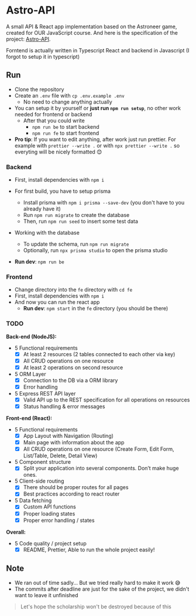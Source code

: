 # Astro-API

A small API &amp; React app implementation based on the Astroneer game, created for OUR JavaScript course.
And here is the specification of the project: [Astro-API](https://docs.google.com/document/d/1mbYYzY0j7Xq8KX8a2ei2_Ta1AQUWpfcpD0tORZt8AD4).

Forntend is actually written in Typescript React and backend in Javascript (I forgot to setup it in typescript)

## Run

- Clone the repository
- Create an `.env` file with `cp .env.example .env`
  - No need to change anything actually
- You can setup it by yourself or **just run `npm run setup`**, no other work needed for frontend or backend
  - After that you could write
    - `npm run be` to start backend
    - `npm run fe` to start frontend
- **Pro tip**: If you want to edit anything, after work just run prettier. For example with `prettier --write .` or with `npx prettier --write .` so everyting will be nicely formatted 😊

### Backend

- First, install dependencies with `npm i`

- For first build, you have to setup prisma
  - Install prisma with `npm i prisma --save-dev` (you don't have to you already have it)
  - Run `npm run migrate` to create the database
  - Then, run `npm run seed` to insert some test data
- Working with the database
  - To update the schema, run `npm run migrate`
  - Optionally, run `npx prisma studio` to open the prisma studio
- **Run dev**: `npm run be`

### Frontend

- Change directory into the `fe` directory with `cd fe`
- First, install dependencies with `npm i`
- And now you can run the react app
  - **Run dev**: `npm start` in the `fe` directory (you should be there)

### TODO

**Back-end (NodeJS):**

- 5 Functional requirements
  - [x] At least 2 resources (2 tables connected to each other via key)
  - [x] All CRUD operations on one resource
  - [x] At least 2 operations on second resource
- 5 ORM Layer
  - [x] Connection to the DB via a ORM library
  - [x] Error handling
- 5 Express REST API layer
  - [x] Valid API up to the REST specification for all operations on resources
  - [x] Status handling & error messages

**Front-end (React):**

- 5 Functional requirements
  - [x] App Layout with Navigation (Routing)
  - [x] Main page with information about the app
  - [x] All CRUD operations on one resource (Create Form, Edit Form, List/Table, Delete, Detail View)
- 5 Component structure
  - [x] Split your application into several components. Don’t make huge ones.
- 5 Client-side routing
  - [x] There should be proper routes for all pages
  - [x] Best practices according to react router
- 5 Data fetching
  - [x] Custom API functions
  - [x] Proper loading states
  - [x] Proper error handling / states

**Overall:**

- 5 Code quality / project setup
  - [x] README, Prettier, Able to run the whole project easily!

## Note

- We ran out of time sadly... But we tried really hard to make it work 😅
- The commits after deadline are just for the sake of the project, we didn't want to leave it unfinished

> Let's hope the scholarship won't be destroyed because of this
